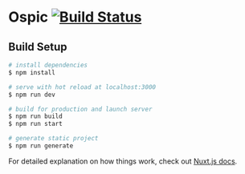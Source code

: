 # Ospic [![Build Status](https://travis-ci.com/ospic/webapp.svg?branch=master)](https://travis-ci.com/ospic/webapp)

## Build Setup

```bash
# install dependencies
$ npm install

# serve with hot reload at localhost:3000
$ npm run dev

# build for production and launch server
$ npm run build
$ npm run start

# generate static project
$ npm run generate
```

For detailed explanation on how things work, check out [Nuxt.js docs](https://nuxtjs.org).
